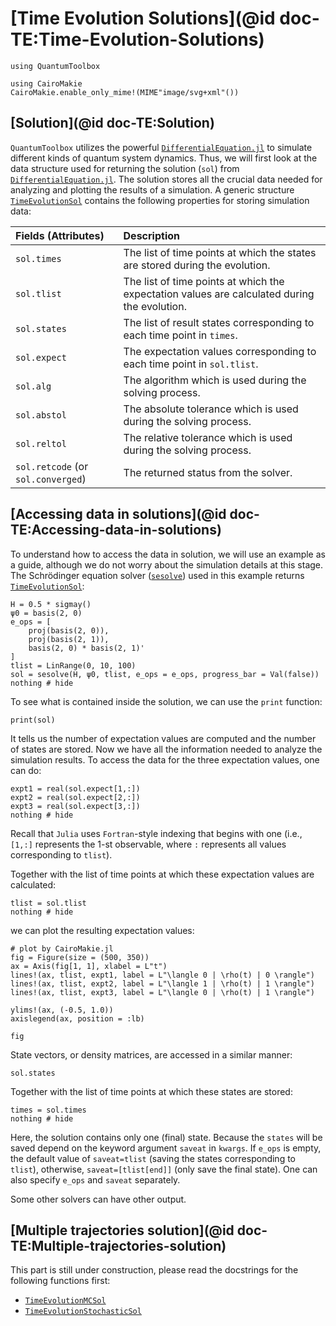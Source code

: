 # [Time Evolution Solutions](@id doc-TE:Time-Evolution-Solutions)

```@setup TE-solution
using QuantumToolbox

using CairoMakie
CairoMakie.enable_only_mime!(MIME"image/svg+xml"())
```

## [Solution](@id doc-TE:Solution)
`QuantumToolbox` utilizes the powerful [`DifferentialEquation.jl`](https://docs.sciml.ai/DiffEqDocs/stable/) to simulate different kinds of quantum system dynamics. Thus, we will first look at the data structure used for returning the solution (`sol`) from [`DifferentialEquation.jl`](https://docs.sciml.ai/DiffEqDocs/stable/). The solution stores all the crucial data needed for analyzing and plotting the results of a simulation. A generic structure [`TimeEvolutionSol`](@ref) contains the following properties for storing simulation data:

| **Fields (Attributes)** | **Description** |
|:------------------------|:----------------|
| `sol.times` | The list of time points at which the states are stored during the evolution. |
| `sol.tlist` | The list of time points at which the expectation values are calculated during the evolution. |
| `sol.states` | The list of result states corresponding to each time point in `times`. |
| `sol.expect` | The expectation values corresponding to each time point in `sol.tlist`. |
| `sol.alg` | The algorithm which is used during the solving process. |
| `sol.abstol` | The absolute tolerance which is used during the solving process. |
| `sol.reltol` | The relative tolerance which is used during the solving process. |
| `sol.retcode` (or `sol.converged`) | The returned status from the solver. |

## [Accessing data in solutions](@id doc-TE:Accessing-data-in-solutions)

To understand how to access the data in solution, we will use an example as a guide, although we do not worry about the simulation details at this stage. The Schrödinger equation solver ([`sesolve`](@ref)) used in this example returns [`TimeEvolutionSol`](@ref):

```@example TE-solution
H = 0.5 * sigmay()
ψ0 = basis(2, 0)
e_ops = [
    proj(basis(2, 0)),
    proj(basis(2, 1)),
    basis(2, 0) * basis(2, 1)'
]
tlist = LinRange(0, 10, 100)
sol = sesolve(H, ψ0, tlist, e_ops = e_ops, progress_bar = Val(false))
nothing # hide
```

To see what is contained inside the solution, we can use the `print` function:

```@example TE-solution
print(sol)
```

It tells us the number of expectation values are computed and the number of states are stored. Now we have all the information needed to analyze the simulation results. To access the data for the three expectation values, one can do:

```@example TE-solution
expt1 = real(sol.expect[1,:])
expt2 = real(sol.expect[2,:])
expt3 = real(sol.expect[3,:])
nothing # hide
```

Recall that `Julia` uses `Fortran`-style indexing that begins with one (i.e., `[1,:]` represents the 1-st observable, where `:` represents all values corresponding to `tlist`).

Together with the list of time points at which these expectation values are calculated:

```@example TE-solution
tlist = sol.tlist
nothing # hide
```

we can plot the resulting expectation values:

```@example TE-solution
# plot by CairoMakie.jl
fig = Figure(size = (500, 350))
ax = Axis(fig[1, 1], xlabel = L"t")
lines!(ax, tlist, expt1, label = L"\langle 0 | \rho(t) | 0 \rangle")
lines!(ax, tlist, expt2, label = L"\langle 1 | \rho(t) | 1 \rangle")
lines!(ax, tlist, expt3, label = L"\langle 0 | \rho(t) | 1 \rangle")

ylims!(ax, (-0.5, 1.0))
axislegend(ax, position = :lb)

fig
```

State vectors, or density matrices, are accessed in a similar manner:

```@example TE-solution
sol.states
```

Together with the list of time points at which these states are stored:

```@example TE-solution
times = sol.times
nothing # hide
```

Here, the solution contains only one (final) state. Because the `states` will be saved depend on the keyword argument `saveat` in `kwargs`. If `e_ops` is empty, the default value of `saveat=tlist` (saving the states corresponding to `tlist`), otherwise, `saveat=[tlist[end]]` (only save the final state). One can also specify `e_ops` and `saveat` separately.

Some other solvers can have other output.

## [Multiple trajectories solution](@id doc-TE:Multiple-trajectories-solution)

This part is still under construction, please read the docstrings for the following functions first:

- [`TimeEvolutionMCSol`](@ref)
- [`TimeEvolutionStochasticSol`](@ref)